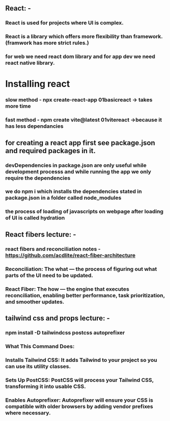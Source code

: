 ## React: -
###		React is used for projects where UI is complex.
### 	React is a library which offers more flexibility than framework.(framwork has more strict rules.)
### for web we need react dom library and for app dev we need react native library.

# Installing react
### slow method - npx create-react-app 01basicreact -> takes more time
### fast method - npm create vite@latest 01vitereact ->because it has less dependancies
## for creating a react app first see package.json and required packages in it.

### devDependencies in package.json are only useful while development processs and while running the app we only require the dependencies
### we do npm i which installs the dependencies stated in package.json in a folder called node_modules
### the process of loading of javascripts on webpage after loading of UI is called hydration

## React fibers lecture: - 
### react fibers and reconciliation notes - https://github.com/acdlite/react-fiber-architecture
### Reconciliation: The what — the process of figuring out what parts of the UI need to be updated.
### React Fiber: The how — the engine that executes reconciliation, enabling better performance, task prioritization, and smoother updates.

## tailwind css and props lecture: -
### npm install -D tailwindcss postcss autoprefixer
### What This Command Does:
### Installs Tailwind CSS: It adds Tailwind to your project so you can use its utility classes.
### Sets Up PostCSS: PostCSS will process your Tailwind CSS, transforming it into usable CSS.
### Enables Autoprefixer: Autoprefixer will ensure your CSS is compatible with older browsers by adding vendor prefixes where necessary.